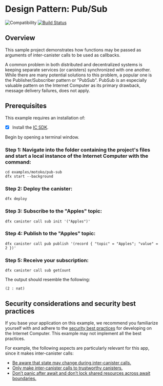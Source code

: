# Design Pattern: Pub/Sub

![Compatibility](https://img.shields.io/badge/compatibility-0.6.25-blue)
[![Build Status](https://github.com/dfinity/examples/workflows/motoko-pub-sub-example/badge.svg)](https://github.com/dfinity/examples/actions?query=workflow%3Amotoko-pub-sub-example)

## Overview
This sample project demonstrates how functions may be passed as arguments of inter-canister calls to be used as callbacks.

A common problem in both distributed and decentralized systems is keeping separate services (or canisters) synchronized with one another. While there are many potential solutions to this problem, a popular one is the Publisher/Subscriber pattern or "PubSub". PubSub is an especially valuable pattern on the Internet Computer as its primary drawback, message delivery failures, does not apply.

## Prerequisites
This example requires an installation of:

- [x] Install the [IC SDK](https://internetcomputer.org/docs/current/developer-docs/setup/install/index.mdx).

Begin by opening a terminal window.

### Step 1: Navigate into the folder containing the project's files and start a local instance of the Internet Computer with the command:

```
cd examples/motoko/pub-sub
dfx start --background
```

### Step 2: Deploy the canister:

```
dfx deploy
```

### Step 3: Subscribe to the "Apples" topic:

```
dfx canister call sub init '("Apples")'
```

### Step 4: Publish to the "Apples" topic:

```
dfx canister call pub publish '(record { "topic" = "Apples"; "value" = 2 })'
```

### Step 5: Receive your subscription:

```
dfx canister call sub getCount
```

The output should resemble the following:

```
(2 : nat)
```

## Security considerations and security best practices

If you base your application on this example, we recommend you familiarize yourself with and adhere to the [security best practices](https://internetcomputer.org/docs/current/references/security/) for developing on the Internet Computer. This example may not implement all the best practices.

For example, the following aspects are particularly relevant for this app, since it makes inter-canister calls: 
* [Be aware that state may change during inter-canister calls.](https://internetcomputer.org/docs/current/references/security/rust-canister-development-security-best-practices#be-aware-that-state-may-change-during-inter-canister-calls)
* [Only make inter-canister calls to trustworthy canisters.](https://internetcomputer.org/docs/current/references/security/rust-canister-development-security-best-practices#only-make-inter-canister-calls-to-trustworthy-canisters)
* [Don’t panic after await and don’t lock shared resources across await boundaries.](https://internetcomputer.org/docs/current/references/security/rust-canister-development-security-best-practices#dont-panic-after-await-and-dont-lock-shared-resources-across-await-boundaries)
